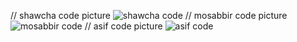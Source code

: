 // shawcha code picture
![shawcha code](https://github.com/user-attachments/assets/3ae98b8b-f559-46ff-abf8-bb9f8d8ea990)
// mosabbir code picture
![mosabbir code](https://github.com/user-attachments/assets/9cb7dfd6-4e03-465f-9a61-fe56c53f15a3)
// asif code picture
![asif code](https://github.com/user-attachments/assets/113b9557-8ab2-4ae2-b05b-61867584e1fd)
